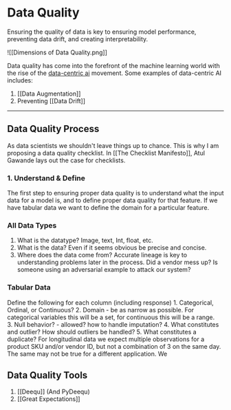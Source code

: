 # Data Quality 
Ensuring the quality of data is key to ensuring model performance, preventing data drift, and creating interpretability. 

![[Dimensions of Data Quality.png]]

Data quality has come into the forefront of the machine learning world with the rise of the [data-centric ai](https://datacentricai.org/) movement. Some examples of data-centric AI includes: 
1. [[Data Augmentation]]
2. Preventing [[Data Drift]]
***
## Data Quality Process 
As data scientists we shouldn't leave things up to chance. This is why I am proposing a data quality checklist. In [[The Checklist Manifesto]], Atul Gawande lays out the case for checklists. 

### 1. Understand & Define
The first step to ensuring proper data quality is to understand what the input data for a model is, and to define proper data quality for that feature. If we have tabular data we want to define the domain for a particular feature. 

### All Data Types
1. What is the datatype? Image, text, Int, float, etc. 
2. What is the data? Even if it seems obvious be precise and concise. 
3. Where does the data come from? Accurate lineage is key to understanding problems later in the process. Did a vendor mess up? Is someone using an adversarial example to attack our system? 

### Tabular Data
Define the following for each column (including response) 
	1. Categorical, Ordinal, or Continuous? 
	2. Domain - be as narrow as possible. For categorical variables this will be a set, for continuous this will be a range.  
	3. Null behavior? - allowed? how to handle imputation? 
	4. What constitutes and outlier? How should outliers be handled? 
	5. What constitutes a duplicate? For longitudinal data we expect multiple observations for a product SKU and/or vendor ID, but not a combination of 3 on the same day. The same may not be true for a different application. We 

## Data Quality Tools 
1. [[Deequ]] (And PyDeequ)
2. [[Great Expectations]]

